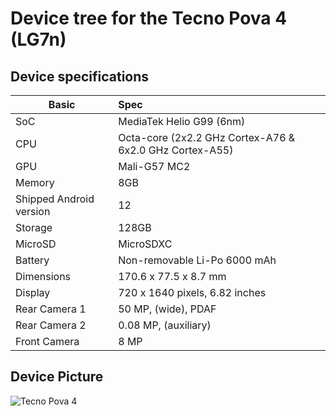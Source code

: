 # Device tree for the Tecno Pova 4 (LG7n)

## Device specifications

| Basic                   | Spec                                                        |
| ----------------------- | :---------------------------------------------------------- |
| SoC                     | MediaTek Helio G99 (6nm)                                    |
| CPU                     | Octa-core (2x2.2 GHz Cortex-A76 & 6x2.0 GHz Cortex-A55)     |
| GPU                     | Mali-G57 MC2                                                |
| Memory                  | 8GB                                                         |
| Shipped Android version | 12                                                          |
| Storage                 | 128GB                                                       |
| MicroSD                 | MicroSDXC                                                          |
| Battery                 | Non-removable Li-Po 6000 mAh                                |
| Dimensions              | 170.6 x 77.5 x 8.7 mm                                         |
| Display                 | 720 x 1640 pixels, 6.82 inches                             |
| Rear Camera 1           | 50 MP, (wide), PDAF                                         |
| Rear Camera 2           | 0.08 MP, (auxiliary)                                        |
| Front Camera            | 8 MP                                                        |


## Device Picture

![Tecno Pova 4](https://fdn2.gsmarena.com/vv/pics/tecno/tecno-pova4-1.jpg)

